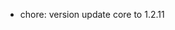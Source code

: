 <!-- The pattern we follow here is to keep the changelog for the latest version -->
<!-- Old changelogs are automatically attached to the GitHub releases -->

- chore: version update core to 1.2.11